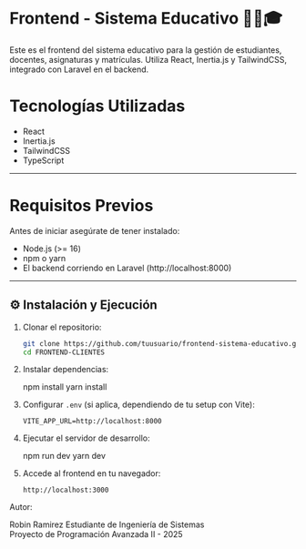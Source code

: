 # Frontend - Sistema Educativo 🧑‍🏫🎓

Este es el frontend del sistema educativo para la gestión de estudiantes, docentes, asignaturas y matrículas. Utiliza React, Inertia.js y TailwindCSS, integrado con Laravel en el backend.


# Tecnologías Utilizadas

-  React
-  Inertia.js
-  TailwindCSS
-  TypeScript


---

# Requisitos Previos

Antes de iniciar asegúrate de tener instalado:

- Node.js (>= 16)
- npm o yarn
- El backend corriendo en Laravel (http://localhost:8000)

---

## ⚙️ Instalación y Ejecución

1. Clonar el repositorio:

   ```bash
   git clone https://github.com/tuusuario/frontend-sistema-educativo.git
   cd FRONTEND-CLIENTES
   ```

2. Instalar dependencias:

   npm install
   yarn install

3. Configurar `.env` (si aplica, dependiendo de tu setup con Vite):

   ```
   VITE_APP_URL=http://localhost:8000
   ```

4. Ejecutar el servidor de desarrollo:

   npm run dev
   yarn dev

5. Accede al frontend en tu navegador:

   ```
   http://localhost:3000
   ```


Autor:

Robin Ramirez 
Estudiante de Ingeniería de Sistemas  
Proyecto de Programación Avanzada II - 2025
